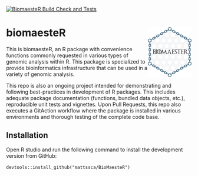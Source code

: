 [![BiomaesteR Build Check and Tests](https://github.com/mattssca/BioMaesteR/actions/workflows/build_test.yml/badge.svg?event=pull_request)](https://github.com/mattssca/BioMaesteR/actions/workflows/build_test.yml)

# <img src="man/figures/logo.png" align="right" alt="" width="120" />
# biomaesteR
This is biomaesteR, an R package with convenience functions commonly requested in various types of genomic analysis within R. This package is specialized to provide bioinformatics infrastructure that can be 
used in a variety of genomic analysis. 

This repo is also an ongoing project intended for demonstrating and following best-practices in development of R packages. This includes adequate package documentation (functions, bundled data objects, etc.), reproducible unit tests and vignettes. Upon Pull Requests, this repo also executes a GitAction workflow where the package is installed in various environments and thorough testing of the complete code base.

## Installation
Open R studio and run the following command to install the development version from GitHub:
```
devtools::install_github("mattssca/BioMaesteR")
```
